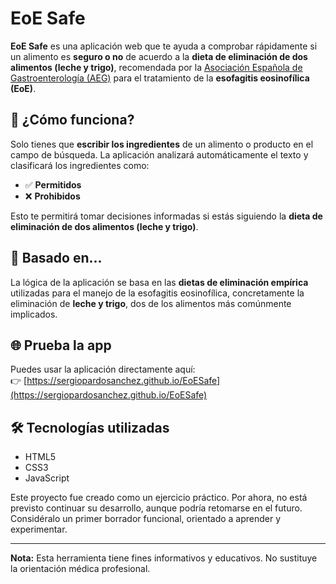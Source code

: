 # EoE Safe

**EoE Safe** es una aplicación web que te ayuda a comprobar rápidamente si un alimento es **seguro o no** de acuerdo a la **dieta de eliminación de dos alimentos (leche y trigo)**, recomendada por 
la [Asociación Española de Gastroenterología (AEG)](https://www.aegastro.es/) para el tratamiento de la **esofagitis eosinofílica (EoE)**.

## 🥦 ¿Cómo funciona?

Solo tienes que **escribir los ingredientes** de un alimento o producto en el campo de búsqueda. La aplicación analizará automáticamente el texto y clasificará los ingredientes como:

- ✅ **Permitidos**
- ❌ **Prohibidos**

Esto te permitirá tomar decisiones informadas si estás siguiendo la **dieta de eliminación de dos alimentos (leche y trigo)**.

## 🔬 Basado en...

La lógica de la aplicación se basa en las **dietas de eliminación empírica** utilizadas para el manejo de la esofagitis eosinofílica, concretamente la eliminación de **leche y trigo**, dos de los alimentos más comúnmente implicados.

## 🌐 Prueba la app

Puedes usar la aplicación directamente aquí:  
👉 [https://sergiopardosanchez.github.io/EoESafe](https://sergiopardosanchez.github.io/EoESafe)

## 🛠 Tecnologías utilizadas

- HTML5
- CSS3
- JavaScript

Este proyecto fue creado como un ejercicio práctico. Por ahora, no está previsto continuar su desarrollo, aunque podría retomarse en el futuro. Considéralo un primer borrador funcional, orientado a aprender y experimentar.

---

**Nota:** Esta herramienta tiene fines informativos y educativos. No sustituye la orientación médica profesional.
